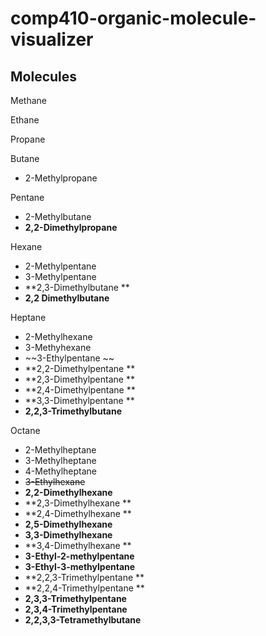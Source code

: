 # comp410-organic-molecule-visualizer
## Molecules 

Methane

Ethane

Propane

Butane 
* 2-Methylpropane

Pentane 
* 2-Methylbutane 
* **2,2-Dimethylpropane**

Hexane 
* 2-Methylpentane 
* 3-Methylpentane 
* **2,3-Dimethylbutane **
* **2,2 Dimethylbutane**

Heptane 
* 2-Methylhexane 
* 3-Methyhexane 
* ~~3-Ethylpentane ~~
* **2,2-Dimethylpentane **
* **2,3-Dimethylpentane **
* **2,4-Dimethylpentane **
* **3,3-Dimethylpentane **
* **2,2,3-Trimethylbutane**

Octane 
* 2-Methylheptane
* 3-Methylheptane
* 4-Methylheptane
* ~~3-Ethylhexane~~
* **2,2-Dimethylhexane**
* **2,3-Dimethylhexane **
* **2,4-Dimethylhexane **
* **2,5-Dimethylhexane**
* **3,3-Dimethylhexane**
* **3,4-Dimethylhexane **
* **3-Ethyl-2-methylpentane**
* **3-Ethyl-3-methylpentane**
* **2,2,3-Trimethylpentane **
* **2,2,4-Trimethylpentane **
* **2,3,3-Trimethylpentane**
* **2,3,4-Trimethylpentane**
* **2,2,3,3-Tetramethylbutane**
